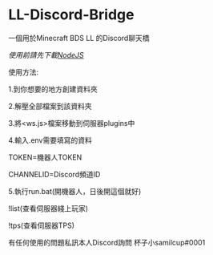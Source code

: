 # LL-Discord-Bridge
一個用於Minecraft BDS LL 的Discord聊天橋

_使用前請先下載[NodeJS](https://nodejs.org/en/ "NodeJS")_

使用方法:

1.到你想要的地方創建資料夾

2.解壓全部檔案到該資料夾

3.將<ws.js>檔案移動到伺服器plugins中

4.輸入.env需要填寫的資料

TOKEN=機器人TOKEN

CHANNELID=Discord頻道ID

5.執行run.bat(開機器人，日後開這個就好)

!list(查看伺服器綫上玩家)

!tps(查看伺服器TPS)

有任何使用的問題私訊本人Discord詢問 杯子小samilcup#0001
